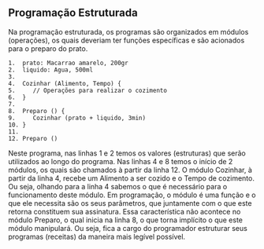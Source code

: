 ## Programação Estruturada

Na programação estruturada, os programas são organizados em módulos (operações), os quais deveriam ter funções específicas e são acionados para o preparo do prato.

~~~~~~~~
1.  prato: Macarrao amarelo, 200gr
2.  liquido: Agua, 500ml
3. 
4.  Cozinhar (Alimento, Tempo) {
5. 	   // Operações para realizar o cozimento
6.  }
7. 
8.  Preparo () {
9. 	   Cozinhar (prato + liquido, 3min)
10. }
11.
12. Preparo ()
~~~~~~~~

Neste programa, nas linhas 1 e 2 temos os valores (estruturas) que serão utilizados ao longo do programa. Nas linhas 4 e 8 temos o início de 2 módulos, os quais são chamados à partir da linha 12. O módulo Cozinhar, à partir da linha 4, recebe um Alimento a ser cozido e o Tempo de cozimento. Ou seja, olhando para a linha 4 sabemos o que é necessário para o funcionamento deste módulo. Em programação, o módulo é uma função e o que ele necessita são os seus parâmetros, que juntamente com o que este retorna constituem sua assinatura. Essa característica não acontece no módulo Preparo, o qual inicia na linha 8, o que torna implícito o que este módulo manipulará. Ou seja, fica a cargo do programador estruturar seus programas (receitas) da maneira mais legível possível.
